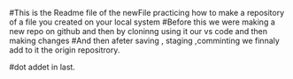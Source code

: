 #This is the Readme file of the newFile practicing how to make a repository of a file you created on your local system
#Before this we were making a new repo on github and then by cloninng using it our vs code and then making changes 
#And then afeter saving , staging ,comminting we finnaly add to it the origin repositrory.

#dot addet in last.